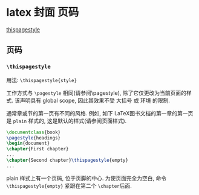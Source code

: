 # latex 封面 页码

[thispagestyle](http://tug.ctan.org/tex-archive/info/latex2e-help-texinfo/latex2e.html#g_t_005cthispagestyle)

## 页码

### `\thispagestyle`

用法: `\thispagestyle{style}`

工作方式与 `\pagestyle` 相同(请参阅\pagestyle), 除了它仅更改为当前页面的样式.
该声明具有 global scope, 因此其效果不受 大括号 或 环境 的限制.

通常章或节的第一页有不同的风格.
例如, 如下 LaTeX图书文档的第一章的第一页是 `plain` 样式的,
这是默认的样式(请参阅页面样式).

```latex
\documentclass{book}
\pagestyle{headings}
\begin{document}
\chapter{First chapter}
...
\chapter{Second chapter}\thispagestyle{empty}
...
```

plain 样式上有一个页码, 位于页脚的中心.
为使页面完全为空白,
命令 `\thispagestyle{empty}` 紧跟在第二个 `\chapter`后面.
